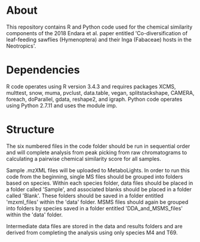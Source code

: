 # About
This repository contains R and Python code used for the chemical similarity components of the 2018 Endara et al. paper entitled 
'Co-diversification of leaf-feeding sawflies (Hymenoptera) and their Inga (Fabaceae) hosts in the Neotropics'.

# Dependencies
R code operates using R version 3.4.3 and requires packages XCMS, multtest, snow, muma, pvclust, data.table, vegan, splitstackshape, CAMERA, 
foreach, doParallel, gdata, reshape2, and igraph.
Python code operates using Python 2.7.11 and uses the module imp.

# Structure
The six numbered files in the code folder should be run in sequential order and will complete analysis from peak picking from raw chromatograms
to calculating a pairwise chemical similarity score for all samples. 

Sample .mzXML files will be uploaded to MetaboLights. In order to run this code from the beginning, single MS files should be grouped 
into folders based on species. Within each species folder, data files should be placed in a folder called 'Sample', and associated
blanks should be placed in a folder called 'Blank'. These folders should be saved in a folder entitled 'mzxml_files' within the 'data' 
folder. 
MSMS files should again be grouped into folders by species saved in a folder entitled 'DDA_and_MSMS_files' within the 'data' folder.

Intermediate data files are stored in the data and results folders and are derived from completing the analysis using only
species M4 and T69.
